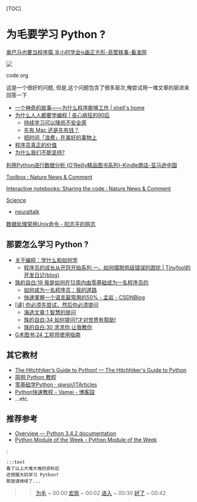 [TOC]

# 为毛要学习 Python ?

[奥巴马也要当程序猿 半小时学会js画正方形-高管轶事-看准网](http://www.kanzhun.com/news/10109.html)

![](http://img.kanzhun.com/upload/image/20141209/9d87d6132c3a97ba59621c5a478e9cfb.png)

code.org

这是一个很好的问题,
但是,这个问题包含了很多层次,俺尝试用一堆文章的层进来回答一下

- [一个神奇的故事——为什么程序能够工作 | shell's home](http://devrel.zoomquiet.io/data/20140119092308/index.html)
- [为什么人人都要学编程 | 丧心病狂的90后](http://devrel.zoomquiet.io/data/20140925193439/index.html)
    - [持续学习可以降低不安全感](http://devrel.zoomquiet.io/data/20140422202233/index.html)
    - [先有 Mac 还是先有钱？](http://devrel.zoomquiet.io/data/20140304085232/index.html)
    - [把时间「浪费」在美好的事物上](http://chijianqiang.baijia.baidu.com/article/13522)
- [程序员真正的价值](http://coder.zoomquiet.io/data/20141112220917/index.html)
- [为什么我们不能坚持?](http://camp.zhgdg.org/2014-11/why-canot-holdon/)

[利用Python进行数据分析 (O'Reilly精品图书系列)-Kindle商店-亚马逊中国](http://www.amazon.cn/Python-Wes-McKinney/dp/B00KD7Q7U2)

[Toolbox : Nature News & Comment](http://www.nature.com/news/toolbox)

[Interactive notebooks: Sharing the code : Nature News & Comment](http://www.nature.com/news/interactive-notebooks-sharing-the-code-1.16261)

[Science](https://github.com/showcases/science)
- [neuraltalk](https://github.com/karpathy/neuraltalk)


[数据处理常用Unix命令 - 阳志平的网志](http://www.yangzhiping.com/tech/datashell.html)

## 那要怎么学习 Python ?

- [关于编程：学什么和如何学](http://devrel.zoomquiet.io/data/20141120100102/index.html)
    - [程序员的成长从开窍开始系列 一、如何摆脱低级错误的困扰 | Tinyfool的开发日记(blog)](http://devrel.zoomquiet.io/data/20090203200115/index.html)
- [珠的自白:19 我是如何在12周内由零基础成为一名程序员的](http://blog.zhgdg.org/2014-02/dm19-basis0/)
    - [如何成为一名程序员：我的道路](http://devrel.zoomquiet.io/data/20121212171211/index.html)
    - [快速掌握一个语言最常用的50% - 孟岩 - CSDNBlog](http://devrel.zoomquiet.io/data/20081210094526/index.html)
- [[译] 你必须先尝试，然后你必须提问](file:///Users/zoomq/mnt/%E5%BF%AB%E7%9B%98/zScrapBook/ZqDevRel/data/20140113221513/index.html)
    - [海选文章:1 智慧的提问](http://blog.zhgdg.org/2013-08/hd1-askquestion/)
    - [珠的自白:34 如何提问?才对世界有帮助!](http://blog.zhgdg.org/2014-10/dm34-how2ask/)
    - [珠的自白:30 求求你,让我教你](http://blog.zhgdg.org/2014-06/dm30-i-beg-u/)
- [G术图书:24 工程师使用指南](http://blog.zhgdg.org/2014-04/gb24-coder-usage/)


## 其它教材

- [The Hitchhiker’s Guide to Python! — The Hitchhiker's Guide to Python](http://docs.python-guide.org/en/latest/index.html)
- [简明 Python 教程](http://woodpecker.org.cn/abyteofpython_cn/chinese/)
- [零基础学Python · qiwsir/ITArticles](https://github.com/qiwsir/ITArticles/blob/master/BasicPython/index.md)
- [Python快速教程 - Vamei - 博客园](http://www.cnblogs.com/vamei/archive/2012/09/13/2682778.html)
- ...etc.


## 推荐参考
- [Overview — Python 3.4.2 documentation](https://docs.python.org/3/)
- [Python Module of the Week - Python Module of the Week](http://pymotw.com/2/contents.html)

:

    :::text
    看了以上大堆大堆的资料后
    还想跟大妈学习 Python?
    那就请继续了...

>> [为毛](min0) ~ 00:00 
>> [宏观](min1) ~ 00:02
>> [进入](min2) ~ 00:30
>> [好了](min3) ~ 00:42


